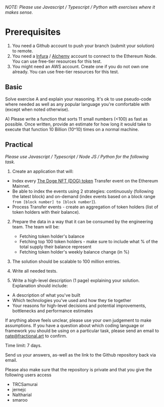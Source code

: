 _NOTE: Please use Javascript / Typescript / Python with exercises where it makes sense._

# Prerequisites

1. You need a Github account to push your branch (submit your solution) to remote.
2. You need a [Infura](https://infura.io) / [Alchemy](https://www.alchemy.com) account to connect to the Ethereum Node.
   You can use free-tier resources for this test.
3. You might need an AWS account. Create one if you do not own one already. You can use free-tier resources for this
   test.

## Basic

Solve exercise A and explain your reasoning. It's ok to use pseudo-code where needed as well as any popular language
you're comfortable with (except when noted otherwise).

A) Please write a function that sorts 11 small numbers (<100) as fast as possible. Once written, provide an estimate for
how long it would take to execute that function 10 Billion (10^10) times on a normal machine.

## Practical

_Please use Javascript / Typescript / Node JS / Python for the following task._

1. Create an application that will:
  - Index every [The Doge NFT (DOG) token](https://etherscan.io/address/0xbaac2b4491727d78d2b78815144570b9f2fe8899) Transfer event on the Ethereum Mainnet. 
  - Be able to index the events using 2 strategies: continuously (following the latest block) and on-demand (index events based on a block range `from [block number] to [block number]`).
  - Process Transfer events - create an aggregation of token holders (list of token holders with their balance).

2. Prepare the data in a way that it can be consumed by the engineering team. The team will be:
    - Fetching token holder's balance
    - Fetching top 100 token holders - make sure to include what % of the total supply their balance represent
    - Fetching token holder's weekly balance change (in %)

3. The solution should be scalable to 100 million entries.

4. Write all needed tests.

5. Write a high-level description (1 page) explaining your solution. Explanation should include:
  - A description of what you've built
  - Which technologies you've used and how they tie together
  - Your reasons for high-level decisions and potential improvements, bottlenecks and performance estimates

If anything above feels unclear, please use your own judgement to make assumptions. If you have a question about which
coding language or framework you should be using on a particular task, please send an email to nate@fractional.art to
confirm.

Time limit: 7 days.

Send us your answers, as-well as the link to the Github repository back via email.

Please also make sure that the repository is private and that you give the following users access

- TRCSamurai
- jernejc
- Naltharial
- smaroo
